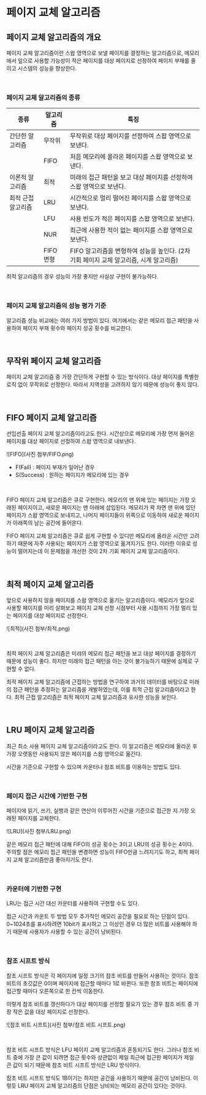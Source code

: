# 페이지 교체 알고리즘

## 페이지 교체 알고리즘의 개요

페이지 교체 알고리즘이란 스왑 영역으로 보낼 페이지를 결정하는 알고리즘으로, 메모리에서 앞으로 사용할 가능성이 적은 페이지를 대상 페이지로 선정하여 페이지 부재를 줄이고 시스템의 성능을 향상한다.

<br>



### 페이지 교체 알고리즘의 종류

| 종류               | 알고리즘  | 특징                                                         |
| ------------------ | --------- | ------------------------------------------------------------ |
| 간단한 알고리즘    | 무작위    | 무작위로 대상 페이지를 선정하여 스왑 영역으로 보낸다.        |
|                    | FIFO      | 처음 메모리에 올라온 페이지를 스왑 영역으로 보낸다.          |
| 이론적 알고리즘    | 최적      | 미래의 접근 패턴을 보고 대상 페이지를 선정하여 스왑 영역으로 보낸다. |
| 최적 근접 알고리즘 | LRU       | 시간적으로 멀리 떨어진 페이지를 스왑 영역으로 보낸다.        |
|                    | LFU       | 사용 빈도가 적은 페이지를 스왑 영역으로 보낸다.              |
|                    | NUR       | 최근에 사용한 적이 없는 페이지를 스왑 영역으로 보낸다.       |
|                    | FIFO 변형 | FIFO 알고리즘을 변형하여 성능을 높인다. (2차 기회 페이지 교체 알고리즘, 시계 알고리즘) |

최적 알고리즘의 경우 성능이 가장 좋지만 사실상 구현이 불가능하다.

<br>



### 페이지 교체 알고리즘의 성능 평가 기준

알고리즘 성능 비교에는 여러 가지 방법이 있다. 여기에서는 같은 메모리 접근 패턴을 사용하여 페이지 부재 횟수와 페이지 성공 횟수를 비교한다.

<br>



## 무작위 페이지 교체 알고리즘

페이지 교체 알고리즘 중 가장 간단하게 구현할 수 있는 방식이다. 대상 페이지를 특별한 로직 없이 무작위로 선정한다. 따라서 지역성을 고려하지 않기 때문에 성능이 좋지 않다.

<br>



## FIFO 페이지 교체 알고리즘

선입선출 페이지 교체 알고리즘이라고도 한다. 시간상으로 메모리에 가장 먼저 들어온 페이지를 대상 페이지로 선정하여 스왑 영역으로 내보낸다.

![FIFO](사진 첨부/FIFO.png)

- F(Fail) : 페이지 부재가 일어난 경우
- S(Success) : 원하는 페이지가 메모리에 있는 경우

<br>



FIFO 페이지 교체 알고리즘은 큐로 구현한다. 메모리의 맨 위에 있는 페이지는 가장 오래된 페이지이고, 새로운 페이지는 맨 아래에 삽입된다. 메모리가 꽉 차면 맨 위에 있던 페이지가 스왑 영역으로 보내지고, 나머지 페이지들이 위쪽으로 이동하여 새로운 페이지가 아래쪽의 남는 공간에 들어온다.

FIFO 페이지 교체 알고리즘은 큐로 쉽게 구현할 수 있디만 메모리에 올라온 시간만 고려하기 때문에 자주 사용되는 페이지가 스왑 영역으로 옮겨지기도 한다. 이러한 이유로 성능이 떨어지는데 이 문제점을 개선한 것이 2차 기회 페이지 교체 알고리즘이다.

<br>



## 최적 페이지 교체 알고리즘

앞으로 사용하지 않을 페이지를 스왑 영역으로 옮기는 알고리즘이다. 메모리가 앞으로 사용할 페이지를 미리 살펴보고 페이지 교체 선정 시점부터 사용 시점까지 가장 멀리 있는 페이지를 대상 페이지로 선정한다.

![최적](사진 첨부/최적.png)

<br>



최적 페이지 교체 알고리즘은 미랴의 메모리 접근 패턴을 보고 대상 페이지를 결정하기 때문에 성능이 좋다. 하지만 미래의 접근 패턴을 아는 것이 불가능하기 때문에 실제로 구현할 수 없다.

최적 페이지 교체 알고리즘에 근접하는 방법을 연구하여 과거의 데이터를 바탕으로 미래의 접근 패턴을 추정하는 알고리즘을 개발하였는데, 이를 최적 근접 알고리즘이라고 한다. 최적 근접 알고리즘은 최적 페이지 교체 알고리즘과 유사한 성능을 보인다.

<br>



## LRU 페이지 교체 알고리즘

최근 최소 사용 페이지 교체 알고리즘이라고도 한다. 이 알고리즘은 메모리에 올라온 후 가장 오랫동안 사용되지 않은 페이지를 스왑 영역으로 옮긴다. 

시간을 기준으로 구현할 수 있으며 카운터나 참조 비트를 이용하는 방법도 있다.

<br>



### 페이지 접근 시간에 기반한 구현

페이지에 읽기, 쓰기, 실행과 같은 연산이 이루어진 시간을 기준으로 접근한 지 가장 오래된 페이지를 교체한다.

![LRU](사진 첨부/LRU.png)

같은 메모리 접근 패턴에 대해 FIFO의 성공 횟수는 3이고 LRU의 성공 횟수는 4이다. 주의할 점은 메모리 접근 패턴을 변경하면 성능이 FIFO만큼 느려지기도 하고, 최적 페이지 교체 알고리즘만큼 좋아지기도 한다.

<br>



### 카운터에 기반한 구현

LRU는 접근 시간 대신 카운터를 사용하여 구현할 수도 있다.

접근 시간과 카운트 두 방법 모두 추가적인 메모리 공간을 필요로 하는 단점이 있다. 0~1024초를 표시하려면 10bit가 표시하고 그 이상인 경우 더 많은 비트를 사용해야 하기 때문에 사용자가 사용할 수 있는 공간이 낭비된다.

<br>



### 참조 시프트 방식

참조 시프트 방식은 각 페이지에 일정 크기의 참조 비트를 만들어 사용하는 것이다. 참조 비트의 초깃값은 0이며 페이지에 접근할 때마다 1로 바뀐다. 또한 참조 비트는 페이지에 접근할 때마다 오른쪽으로 한 칸씩 이동한다.

이렇게 참조 비트를 갱신하다가 대상 페이지를 선정할 필요가 있는 경우 참조 비트 중 가장 작은 값을 대상 페이지로 선정한다.

![참조 비트 시프트](사진 첨부/참조 비트 시프트.png)

<br>



참조 비트 시프트 방식은 LFU 페이지 교체 알고리즘과 혼동되기도 한다. 그러나 참조 비트 중에 가장 큰 값이 되려면 접근 횟수와 상관없이 제일 최근에 접근한 페이지가 제일 큰 값이 되기 때문에 참조 비트 시프트 방식은 LRU 방식이다.

참조 비트 시프트 방식도 1B이기는 하지만 공간을 사용하기 때문에 공간이 낭비된다. 이렇듯 LRU 페이지 교체 알고리즘의 단점은 낭비되는 메모리 공간이 있다는 것이다.